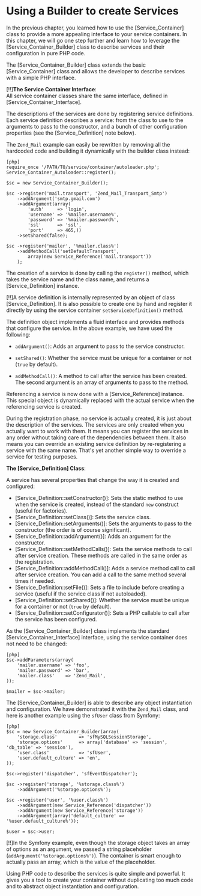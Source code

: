 # Using a Builder to create Services

In the previous chapter, you learned how to use the [Service_Container] class
to provide a more appealing interface to your service containers. In this
chapter, we will go one step further and learn how to leverage the
[Service_Container_Builder] class to describe services and their configuration
in pure PHP code.

The [Service_Container_Builder] class extends the basic [Service_Container]
class and allows the developer to describe services with a simple PHP
interface.

[!!]**The Service Container Interface**:  
All service container classes share the same interface, defined in [Service_Container_Interface].

The descriptions of the services are done by registering service definitions.
Each service definition describes a service: from the class to use to the
arguments to pass to the constructor, and a bunch of other configuration
properties (see the [Service_Definition] note below).

The `Zend_Mail` example can easily be rewritten by removing all the hardcoded
code and building it dynamically with the builder class instead:

    [php]
    require_once '/PATH/TO/service/container/autoloader.php';
    Service_Container_Autoloader::register();

    $sc = new Service_Container_Builder();

    $sc ->register('mail.transport', 'Zend_Mail_Transport_Smtp')
        ->addArgument('smtp.gmail.com')
        ->addArgument(array(
            'auth'     => 'login',
            'username' => '%mailer.username%',
            'password' => '%mailer.password%',
            'ssl'      => 'ssl',
            'port'     => 465,))
        ->setShared(false);

    $sc ->register('mailer', '%mailer.class%')
        ->addMethodCall('setDefaultTransport', 
            array(new Service_Reference('mail.transport'))
        );

The creation of a service is done by calling the `register()` method, which
takes the service name and the class name, and returns a [Service_Definition]
instance.

[!!]A service definition is internally represented by an object of
class [Service_Definition]. It is also possible to create one by
hand and register it directly by using the service container
`setServiceDefinition()` method.

The definition object implements a fluid interface and provides
methods that configure the service. In the above example, we have used the
following:

  * `addArgument()`: Adds an argument to pass to the service constructor.

  * `setShared()`: Whether the service must be unique for a container or not
    (`true` by default).

  * `addMethodCall()`: A method to call after the service has been created.
    The second argument is an array of arguments to pass to the method.

Referencing a service is now done with a [Service_Reference] instance. This
special object is dynamically replaced with the actual service when the
referencing service is created.

During the registration phase, no service is actually created, it is just
about the description of the services. The services are only created when you
actually want to work with them. It means you can register the services in any
order without taking care of the dependencies between them. It also means you
can override an existing service definition by re-registering a service with
the same name. That's yet another simple way to override a service for testing
purposes.

**The [Service_Definition] Class**:

A service has several properties that change the way it is created and configured:

* [Service_Definition::setConstructor()]: Sets the static method to use when the service is 
created, instead of the standard `new` construct (useful for factories).
* [Service_Definition::setClass()]: Sets the service class.
* [Service_Definition::setArguments()]: Sets the arguments to pass to the constructor 
(the order is of course significant).
* [Service_Definition::addArgument()]: Adds an argument for the constructor.
* [Service_Definition::setMethodCalls()]: Sets the service methods to call after service creation.
These methods are called in the same order as the registration.
* [Service_Definition::addMethodCall()]: Adds a service method call to call after service creation. 
You can add a call to the same method several times if needed.  
* [Service_Definition::setFile()]: Sets a file to include before creating a service (useful if the 
service class if not autoloaded).
* [Service_Definition::setShared()]: Whether the service must be unique for a container or not 
(`true` by default).
* [Service_Definition::setConfigurator()]: Sets a PHP callable to call after the service has 
been configured.

As the [Service_Container_Builder] class implements the standard
[Service_Container_Interface] interface, using the service container does not
need to be changed:

    [php]
    $sc->addParameters(array(
        'mailer.username' => 'foo',
        'mailer.password' => 'bar',
        'mailer.class'    => 'Zend_Mail',
    ));

    $mailer = $sc->mailer;

The [Service_Container_Builder] is able to describe any object instantiation
and configuration. We have demonstrated it with the `Zend_Mail` class, and
here is another example using the `sfUser` class from Symfony:

    [php]
    $sc = new Service_Container_Builder(array(
        'storage.class'        => 'sfMySQLSessionStorage',
        'storage.options'      => array('database' => 'session', 'db_table' => 'session'),
        'user.class'           => 'sfUser',
        'user.default_culture' => 'en',
    ));

    $sc->register('dispatcher', 'sfEventDispatcher');

    $sc ->register('storage', '%storage.class%')
        ->addArgument('%storage.options%');

    $sc ->register('user', '%user.class%')
        ->addArgument(new Service_Reference('dispatcher'))
        ->addArgument(new Service_Reference('storage'))
        ->addArgument(array('default_culture' => '%user.default_culture%'));

    $user = $sc->user;

[!!]In the Symfony example, even though the storage object takes an
array of options as an argument, we passed a string placeholder
(`addArgument('%storage.options%')`). The container is smart enough
to actually pass an array, which is the value of the placeholder.

Using PHP code to describe the services is quite simple and powerful. It gives
you a tool to create your container without duplicating too much code and to
abstract object instantiation and configuration.
